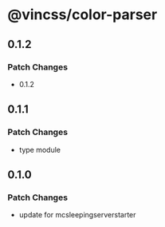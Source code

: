 # @vincss/color-parser

## 0.1.2

### Patch Changes

-   0.1.2

## 0.1.1

### Patch Changes

-   type module

## 0.1.0

### Patch Changes

-   update for mcsleepingserverstarter
